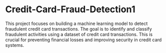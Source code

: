 # Credit-Card-Fraud-Detection1
This project focuses on building a machine learning model to detect fraudulent credit card transactions. The goal is to identify and classify fraudulent activities using a dataset of credit card transactions. This is crucial for preventing financial losses and improving security in credit card systems.
